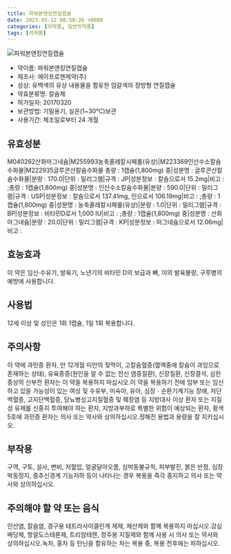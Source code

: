 ```yaml
---
title: 파워본앤킹연질캡슐
date: 2023-05-12 00:58:26 +0800
categories: [의약품, 일반의약품]
tags: [의약품]
---
```

![파워본앤킹연질캡슐](https://nedrug.mfds.go.kr/pbp/cmn/itemImageDownload/149964716217000104)

- 약이름: 파워본앤킹연질캡슐
- 제조사: 에이프로젠제약(주)
- 성상: 유백색의 유상 내용물을 함유한 암갈색의 장방형 연질캡슐
- 약효분류명: 칼슘제
- 허가일자: 20170320
- 보관방법: 기밀용기, 실온(1~30℃)보관
- 사용기간: 제조일로부터 24 개월
## 유효성분
M040262산화마그네슘|M255993농축콜레칼시페롤(유상)|M223369인산수소칼슘수화물|M222935글루콘산칼슘수화물
총량 : 1캡슐(1,800mg) 중|성분명 : 글루콘산칼슘수화물|분량 : 170.0|단위 : 밀리그램|규격 : JP|성분정보 : 칼슘으로서 15.2mg|비고 : ;총량 : 1캡슐(1,800mg) 중|성분명 : 인산수소칼슘수화물|분량 : 590.0|단위 : 밀리그램|규격 : USP|성분정보 : 칼슘으로서 137.41mg, 인으로서 106.19mg|비고 : ;총량 : 1캡슐(1,800mg) 중|성분명 : 농축콜레칼시페롤(유상)|분량 : 1.0|단위 : 밀리그램|규격 : BP|성분정보 : 비타민D로서 1,000 IU|비고 : ;총량 : 1캡슐(1,800mg) 중|성분명 : 산화마그네슘|분량 : 20.0|단위 : 밀리그램|규격 : KP|성분정보 : 마그네슘으로서 12.06mg|비고 :
## 효능효과
이 약은 임신·수유기, 발육기, 노년기의 비타민 D의 보급과 뼈, 이의 발육불량, 구루병의 예방에 사용합니다.
## 사용법
12세 이상 및 성인은 1회 1캡슐, 1일 1회 복용합니다.
## 주의사항
이 약에 과민증 환자, 만 12개월 미만의 젖먹이, 고칼슘혈증(혈액중에 칼슘이 과잉으로 존재하는 상태), 유육종증(원인을 알 수 없는 전신 염증질환), 신장질환, 신장결석, 심한 증상의 신부전 환자는 이 약을 복용하지 마십시오.이 약을 복용하기 전에 임부 또는 임신하고 있을 가능성이 있는 여성 및 수유부, 미숙아, 유아, 심장ㆍ순환기계기능 장애, 저단백혈증, 고지단백혈증, 당뇨병성고지질혈증 및 췌장염 등 지방대사 이상 환자 또는 지질성 유제를 신중히 투여해야 하는 환자, 지방과부하로 특별한 위험이 예상되는 환자, 황색5호에 과민증 환자는 의사 또는 약사와 상의하십시오.정해진 용법과 용량을 잘 지키십시오.
## 부작용
구역, 구토, 설사, 변비, 저혈압, 얼굴달아오름, 심박동불규칙, 피부발진, 붉은 반점, 심장박동정지, 중추신경계 기능저하 등이 나타나는 경우 복용을 즉각 중지하고 의사 또는 약사와 상의하십시오.
## 주의해야 할 약 또는 음식
인산염, 칼슘염, 경구용 테트라사이클린계 제제, 제산제와 함께 복용하지 마십시오.강심배당체, 항알도스테론제, 트리암테렌, 정주용 지질제와 함께 사용 시 의사 또는 약사와 상의하십시오.녹차, 홍차 등 탄닌을 함유하는 차는 복용 중, 복용 전후에는 피하십시오.
